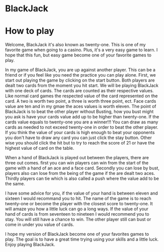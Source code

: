 # BlackJack

# How to play
Welcome, BlackJack it's also known as twenty-one. 
This is one of my favorite game when going to a casino. 
Plus, it's a very easy game to learn. 
I hope that this fun, but easy game become one of your favorite games to play.

In my game of BlackJack, you are up against another player. This can be a friend or if you feel like you need the practice you can play alone.
First, we start out playing the game by clicking on the start button.
Both players are dealt two cards from the moment you hit start.
We will be playing BlackJack with one deck of cards. The cards are counted as their respective values.
Like normal card games the respected value of the card represented on the card.
A two is worth two point, a three is worth three point, ect. 
Face cards value are ten and in my gmae the aces values is worth eleven.
The point of BlackJack is to beat the other player without Busting, how you bust might you ask is have your cards value add up to be higher than twenty-one. 
If the cards value equals to twenty-one you are a winner!!!
You can draw as many cards as needed to not exceed twenty-one in order to beat the other player.
If you think the value of your cards is high enough to beat your opponents you don't have to draw any card you can just click the stay button.
Other wise you should click the hit but to try to reach the score of 21 or have the highest value of card on the table.

When a hand of BlackJack is played out between the players, there are three out comes. first you can win players can win from the start of the game with a hand of an ace and a face card.
 Secondly you can lose by bust, players also can lose from the being of the game if the are dealt two aces.
Thirdly players can tie which is also called a push where the value add to be the same.

I have some advice for you, if the value of your hand is between eleven and sixteen I would recommand you to hit. 
The name of the game is to reach twenty-one or become the player with the closest score to twenty-one. 
It will amaze you how a little luck can go a long ways.
If the value of your hand of cards is from seventeen to nineteen I would recommend you to stay. You will still have a chance to win.
The other player still can bust or come in under you value of cards.

I hope my version of BlackJack become one of your favorites games to play. 
The goal is to have a great time trying using your skills and a little luck. Enjoy playing BlackJack.
